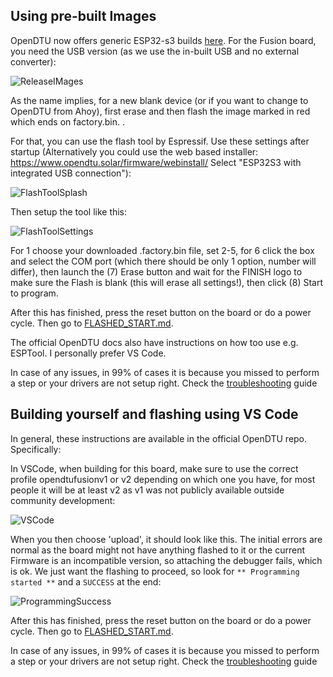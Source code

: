 ## Using pre-built Images
OpenDTU now offers generic ESP32-s3 builds [here](<https://github.com/tbnobody/OpenDTU/releases>). For the Fusion board, you need the USB version (as we use the in-built USB and no external converter):

![ReleaseIMages](pics/ReleaseImages.png)

As the name implies, for a new blank device (or if you want to change to OpenDTU from Ahoy), first erase and then flash the image marked in red which ends on factory.bin. .

For that, you can use the flash tool by Espressif. Use these settings after startup
(Alternatively you could use the web based installer:
https://www.opendtu.solar/firmware/webinstall/
Select "ESP32S3 with integrated USB connection"):

![FlashToolSplash](pics/FlashToolSplash.png)

Then setup the tool like this:

![FlashToolSettings](pics/FlashToolSettings.png)

For 1 choose your downloaded .factory.bin file, set 2-5, for 6 click the box and select the COM port (which there should be only 1 option, number will differ), then launch the (7) Erase button and wait for the FINISH logo to make sure the Flash is blank (this will erase all settings!), then click (8) Start to program.

After this has finished, press the reset button on the board or do a power cycle. Then go to [FLASHED_START.md](FLASHED_START.md).

The official OpenDTU docs also have instructions on how too use e.g. ESPTool. I personally prefer VS Code.

In case of any issues, in 99% of cases it is because you missed to perform a step or your drivers are not setup right. Check the [troubleshooting](TROUBLESHOOTING.md) guide

## Building yourself and flashing using VS Code
In general, these instructions are available in the official OpenDTU repo. Specifically:

In VSCode, when building for this board, make sure to use the correct profile opendtufusionv1 or v2 depending on which one you have, for most people it will be at least v2 as v1 was not publicly available outside community development:

![VSCode](pics/VSCode.png)

When you then choose 'upload', it should look like this. The initial errors are normal as the board might not have anything flashed to it or the current Firmware is an incompatible version, so attaching the debugger fails, which is ok.
We just want the flashing to proceed, so look for `** Programming started **` and a `SUCCESS` at the end:

![ProgrammingSuccess](pics/ProgrammingSuccess.png)

After this has finished, press the reset button on the board or do a power cycle. Then go to [FLASHED_START.md](FLASHED_START.md).

In case of any issues, in 99% of cases it is because you missed to perform a step or your drivers are not setup right. Check the [troubleshooting](TROUBLESHOOTING.md) guide
